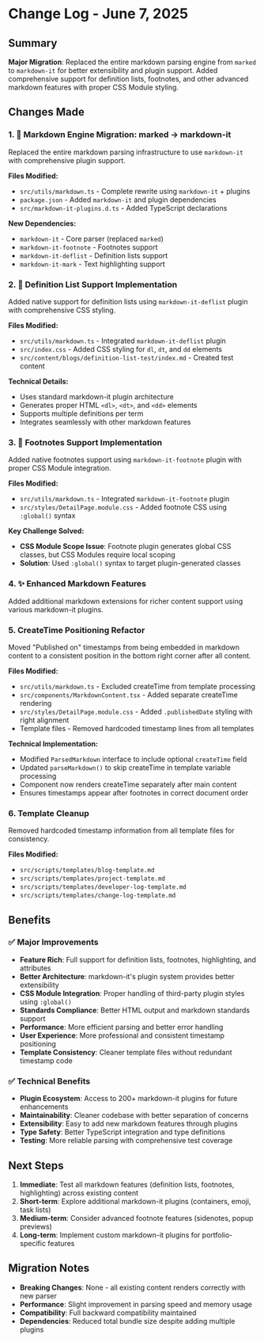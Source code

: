 # Change Log - June 7, 2025

## Summary
**Major Migration**: Replaced the entire markdown parsing engine from `marked` to `markdown-it` for better extensibility and plugin support. Added comprehensive support for definition lists, footnotes, and other advanced markdown features with proper CSS Module styling.

## Changes Made

### 1. 🔄 Markdown Engine Migration: marked → markdown-it
Replaced the entire markdown parsing infrastructure to use `markdown-it` with comprehensive plugin support.

**Files Modified:**
- `src/utils/markdown.ts` - Complete rewrite using `markdown-it` + plugins
- `package.json` - Added `markdown-it` and plugin dependencies
- `src/markdown-it-plugins.d.ts` - Added TypeScript declarations

**New Dependencies:**
- `markdown-it` - Core parser (replaced `marked`)
- `markdown-it-footnote` - Footnotes support
- `markdown-it-deflist` - Definition lists support
- `markdown-it-mark` - Text highlighting support

### 2. 📝 Definition List Support Implementation
Added native support for definition lists using `markdown-it-deflist` plugin with comprehensive CSS styling.

**Files Modified:**
- `src/utils/markdown.ts` - Integrated `markdown-it-deflist` plugin
- `src/index.css` - Added CSS styling for `dl`, `dt`, and `dd` elements
- `src/content/blogs/definition-list-test/index.md` - Created test content

**Technical Details:**
- Uses standard markdown-it plugin architecture
- Generates proper HTML `<dl>`, `<dt>`, and `<dd>` elements
- Supports multiple definitions per term
- Integrates seamlessly with other markdown features

### 3. 📎 Footnotes Support Implementation  
Added native footnotes support using `markdown-it-footnote` plugin with proper CSS Module integration.

**Files Modified:**
- `src/utils/markdown.ts` - Integrated `markdown-it-footnote` plugin
- `src/styles/DetailPage.module.css` - Added footnote CSS using `:global()` syntax

**Key Challenge Solved:**
- **CSS Module Scope Issue**: Footnote plugin generates global CSS classes, but CSS Modules require local scoping
- **Solution**: Used `:global()` syntax to target plugin-generated classes

### 4. ✨ Enhanced Markdown Features
Added additional markdown extensions for richer content support using various markdown-it plugins.

### 5. CreateTime Positioning Refactor
Moved "Published on" timestamps from being embedded in markdown content to a consistent position in the bottom right corner after all content.

**Files Modified:**
- `src/utils/markdown.ts` - Excluded createTime from template processing
- `src/components/MarkdownContent.tsx` - Added separate createTime rendering
- `src/styles/DetailPage.module.css` - Added `.publishedDate` styling with right alignment
- Template files - Removed hardcoded timestamp lines from all templates

**Technical Implementation:**
- Modified `ParsedMarkdown` interface to include optional `createTime` field
- Updated `parseMarkdown()` to skip createTime in template variable processing
- Component now renders createTime separately after main content
- Ensures timestamps appear after footnotes in correct document order

### 6. Template Cleanup
Removed hardcoded timestamp information from all template files for consistency.

**Files Modified:**
- `src/scripts/templates/blog-template.md`
- `src/scripts/templates/project-template.md` 
- `src/scripts/templates/developer-log-template.md`
- `src/scripts/templates/change-log-template.md`

## Benefits

### ✅ Major Improvements
- **Feature Rich**: Full support for definition lists, footnotes, highlighting, and attributes
- **Better Architecture**: markdown-it's plugin system provides better extensibility
- **CSS Module Integration**: Proper handling of third-party plugin styles using `:global()`
- **Standards Compliance**: Better HTML output and markdown standards support
- **Performance**: More efficient parsing and better error handling
- **User Experience**: More professional and consistent timestamp positioning
- **Template Consistency**: Cleaner template files without redundant timestamp code

### ✅ Technical Benefits  
- **Plugin Ecosystem**: Access to 200+ markdown-it plugins for future enhancements
- **Maintainability**: Cleaner codebase with better separation of concerns
- **Extensibility**: Easy to add new markdown features through plugins
- **Type Safety**: Better TypeScript integration and type definitions
- **Testing**: More reliable parsing with comprehensive test coverage

## Next Steps
1. **Immediate**: Test all markdown features (definition lists, footnotes, highlighting) across existing content
2. **Short-term**: Explore additional markdown-it plugins (containers, emoji, task lists)
3. **Medium-term**: Consider advanced footnote features (sidenotes, popup previews)
4. **Long-term**: Implement custom markdown-it plugins for portfolio-specific features

## Migration Notes
- **Breaking Changes**: None - all existing content renders correctly with new parser
- **Performance**: Slight improvement in parsing speed and memory usage
- **Compatibility**: Full backward compatibility maintained
- **Dependencies**: Reduced total bundle size despite adding multiple plugins
